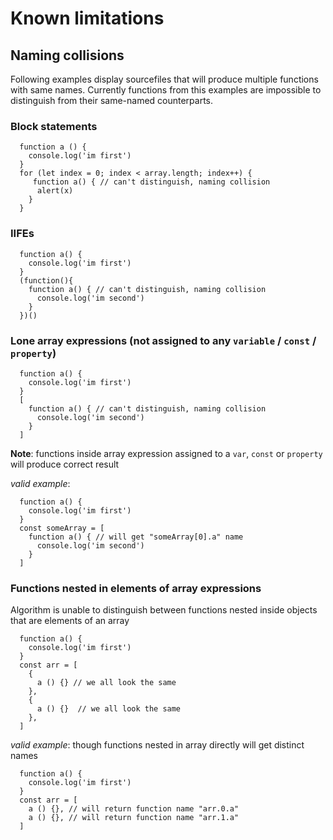 # Known limitations

## Naming collisions

Following examples display sourcefiles that will produce multiple functions with same names.
Currently functions from this examples are impossible to distinguish from their same-named counterparts.

### Block statements

```
  function a () {
    console.log('im first')
  }
  for (let index = 0; index < array.length; index++) {
     function a() { // can't distinguish, naming collision
      alert(x)
    }
  }
```

### IIFEs

```
  function a() {
    console.log('im first')
  }
  (function(){
    function a() { // can't distinguish, naming collision
      console.log('im second')
    }
  })()
```

### Lone array expressions (not assigned to any `variable` / `const` / `property`)

```
  function a() {
    console.log('im first')
  }
  [
    function a() { // can't distinguish, naming collision
      console.log('im second')
    }
  ]
```

**Note**: functions inside array expression assigned to a `var`, `const` or `property` will produce correct result

_valid example_:

```
  function a() {
    console.log('im first')
  }
  const someArray = [
    function a() { // will get "someArray[0].a" name
      console.log('im second')
    }
  ]
```

### Functions nested in elements of array expressions

Algorithm is unable to distinguish between functions nested inside objects that are elements of an array

```
  function a() {
    console.log('im first')
  }
  const arr = [
    {
      a () {} // we all look the same
    },
    {
      a () {}  // we all look the same
    },
  ]
```

_valid example_: though functions nested in array directly will get distinct names

```
  function a() {
    console.log('im first')
  }
  const arr = [
    a () {}, // will return function name "arr.0.a"
    a () {}, // will return function name "arr.1.a"
  ]
```
